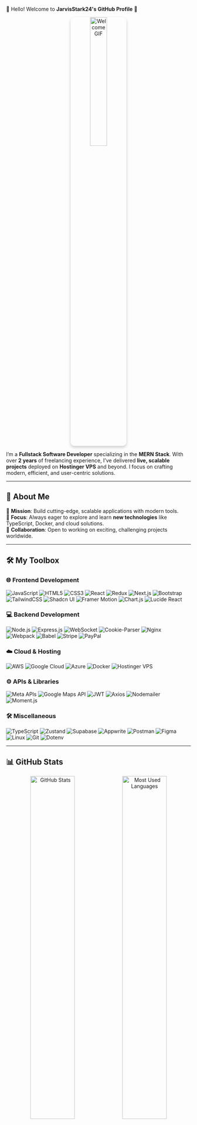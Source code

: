 👋 Hello! Welcome to **JarvisStark24's GitHub Profile** 🚀  

<div align="center">
  <img src="https://media.giphy.com/media/836HiJc7pgzy8iNXCn/giphy.gif" alt="Welcome GIF" width="30%" style="border-radius: 10px; transform: translateZ(20px); box-shadow: 0 4px 8px rgba(0, 0, 0, 0.2);" />
</div>

I’m a **Fullstack Software Developer** specializing in the **MERN Stack**. With over **2 years** of freelancing experience, I’ve delivered **live, scalable projects** deployed on **Hostinger VPS** and beyond. I focus on crafting modern, efficient, and user-centric solutions.  

---

## 🌟 About Me  

🎯 **Mission**: Build cutting-edge, scalable applications with modern tools.  
🌱 **Focus**: Always eager to explore and learn **new technologies** like TypeScript, Docker, and cloud solutions.  
🤝 **Collaboration**: Open to working on exciting, challenging projects worldwide.  

---

## 🛠️ My Toolbox  

### 🌐 Frontend Development  
<div>
  <img src="https://img.shields.io/badge/-JavaScript-F7DF1E?logo=javascript&logoColor=black&style=for-the-badge" alt="JavaScript"/> 
  <img src="https://img.shields.io/badge/-HTML5-E34F26?logo=html5&logoColor=white&style=for-the-badge" alt="HTML5"/> 
  <img src="https://img.shields.io/badge/-CSS3-1572B6?logo=css3&logoColor=white&style=for-the-badge" alt="CSS3"/> 
  <img src="https://img.shields.io/badge/-React-61DAFB?logo=react&logoColor=black&style=for-the-badge" alt="React"/> 
  <img src="https://img.shields.io/badge/-Redux-764ABC?logo=redux&logoColor=white&style=for-the-badge" alt="Redux"/> 
  <img src="https://img.shields.io/badge/-Next.js-000000?logo=next.js&logoColor=white&style=for-the-badge" alt="Next.js"/> 
  <img src="https://img.shields.io/badge/-Bootstrap-7952B3?logo=bootstrap&logoColor=white&style=for-the-badge" alt="Bootstrap"/> 
  <img src="https://img.shields.io/badge/-TailwindCSS-06B6D4?logo=tailwindcss&logoColor=white&style=for-the-badge" alt="TailwindCSS"/> 
  <img src="https://img.shields.io/badge/-ShadcnUI-9A51E0?style=for-the-badge" alt="Shadcn UI"/> 
  <img src="https://img.shields.io/badge/-Framer-0055FF?logo=framer&logoColor=white&style=for-the-badge" alt="Framer Motion"/> 
  <img src="https://img.shields.io/badge/-Chart.js-FF6384?logo=chart.js&logoColor=white&style=for-the-badge" alt="Chart.js"/> 
  <img src="https://img.shields.io/badge/-LucideReact-9A51E0?style=for-the-badge" alt="Lucide React"/>
</div>

### 💻 Backend Development  
<div>
  <img src="https://img.shields.io/badge/-Node.js-339933?logo=node.js&logoColor=white&style=for-the-badge" alt="Node.js"/> 
  <img src="https://img.shields.io/badge/-Express.js-000000?logo=express&logoColor=white&style=for-the-badge" alt="Express.js"/> 
  <img src="https://img.shields.io/badge/-WebSocket-4EA94B?logo=websocket&logoColor=white&style=for-the-badge" alt="WebSocket"/> 
  <img src="https://img.shields.io/badge/-CookieParser-000000?style=for-the-badge" alt="Cookie-Parser"/> 
  <img src="https://img.shields.io/badge/-Nginx-009639?logo=nginx&logoColor=white&style=for-the-badge" alt="Nginx"/> 
  <img src="https://img.shields.io/badge/-Webpack-8DD6F9?logo=webpack&logoColor=black&style=for-the-badge" alt="Webpack"/> 
  <img src="https://img.shields.io/badge/-Babel-F9DC3E?logo=babel&logoColor=black&style=for-the-badge" alt="Babel"/> 
  <img src="https://img.shields.io/badge/-Stripe-008CDD?logo=stripe&logoColor=white&style=for-the-badge" alt="Stripe"/> 
  <img src="https://img.shields.io/badge/-PayPal-00457C?logo=paypal&logoColor=white&style=for-the-badge" alt="PayPal"/> 
</div>

### ☁️ Cloud & Hosting  
<div>
  <img src="https://img.shields.io/badge/-AWS-232F3E?logo=amazon-aws&logoColor=white&style=for-the-badge" alt="AWS"/> 
  <img src="https://img.shields.io/badge/-Google%20Cloud-4285F4?logo=google-cloud&logoColor=white&style=for-the-badge" alt="Google Cloud"/> 
  <img src="https://img.shields.io/badge/-Microsoft%20Azure-0078D4?logo=microsoft-azure&logoColor=white&style=for-the-badge" alt="Azure"/> 
  <img src="https://img.shields.io/badge/-Docker-2496ED?logo=docker&logoColor=white&style=for-the-badge" alt="Docker"/> 
  <img src="https://img.shields.io/badge/-Hostinger%20VPS-FF5722?style=for-the-badge" alt="Hostinger VPS"/>
</div>

### ⚙️ APIs & Libraries  
<div>
  <img src="https://img.shields.io/badge/-Meta%20APIs-4267B2?logo=meta&logoColor=white&style=for-the-badge" alt="Meta APIs"/> 
  <img src="https://img.shields.io/badge/-Google%20Maps%20API-4285F4?logo=google-maps&logoColor=white&style=for-the-badge" alt="Google Maps API"/> 
  <img src="https://img.shields.io/badge/-JWT-000000?logo=json-web-tokens&logoColor=white&style=for-the-badge" alt="JWT"/> 
  <img src="https://img.shields.io/badge/-Axios-5A29E4?logo=axios&logoColor=white&style=for-the-badge" alt="Axios"/> 
  <img src="https://img.shields.io/badge/-Nodemailer-F05032?style=for-the-badge" alt="Nodemailer"/> 
  <img src="https://img.shields.io/badge/-Moment-000000?style=for-the-badge" alt="Moment.js"/> 
</div>

### 🛠 Miscellaneous  
<div>
  <img src="https://img.shields.io/badge/-TypeScript-3178C6?logo=typescript&logoColor=white&style=for-the-badge" alt="TypeScript"/> 
  <img src="https://img.shields.io/badge/-Zustand-FFA500?style=for-the-badge" alt="Zustand"/> 
  <img src="https://img.shields.io/badge/-Supabase-3FCF8E?logo=supabase&logoColor=white&style=for-the-badge" alt="Supabase"/> 
  <img src="https://img.shields.io/badge/-Appwrite-F02D5E?style=for-the-badge" alt="Appwrite"/> 
  <img src="https://img.shields.io/badge/-Postman-FF6C37?logo=postman&logoColor=white&style=for-the-badge" alt="Postman"/> 
  <img src="https://img.shields.io/badge/-Figma-F24E1E?logo=figma&logoColor=white&style=for-the-badge" alt="Figma"/> 
  <img src="https://img.shields.io/badge/-Linux-FCC624?logo=linux&logoColor=black&style=for-the-badge" alt="Linux"/> 
  <img src="https://img.shields.io/badge/-Git-F05032?logo=git&logoColor=white&style=for-the-badge" alt="Git"/> 
  <img src="https://img.shields.io/badge/-Dotenv-E3C29B?style=for-the-badge" alt="Dotenv"/> 
</div>

---

## 📊 GitHub Stats  

<div align="center">
  <img src="https://github-readme-stats.vercel.app/api?username=JarvisStark24&show_icons=true&theme=radical" alt="GitHub Stats" width="49%"/>
  <img src="https://github-readme-stats.vercel.app/api/top-langs/?username=JarvisStark24&layout=compact&theme=radical" alt="Most Used Languages" width="49%"/>
</div>  

<div align="center">
  <img src="https://media.giphy.com/media/xT9IgzoKnwFNmISR8I/giphy.gif" alt="Coding GIF" width="30%" style="border-radius: 10px; transform: translateZ(20px); box-shadow: 0 4px 8px rgba(0, 0, 0, 0.2);" />
</div>


## 📫 Let's Connect  

<div>
  <a href="https://portfolio-18md.onrender.com/">
  <img src="https://img.shields.io/badge/-Portfolio-4CAF50?logo=cloudsmith&logoColor=white&style=for-the-badge" alt="Portfolio"/>
</a>
  <a href="mailto:codewithjarvis.24@gmail.com">
    <img src="https://img.shields.io/badge/-Email-232F3E?logo=gmail&logoColor=white&style=for-the-badge" alt="Email"/>
  </a>
  <a href="https://www.linkedin.com/in/sandip798/">
    <img src="https://img.shields.io/badge/-LinkedIn-0A66C2?logo=linkedin&logoColor=white&style=for-the-badge" alt="LinkedIn"/>
  </a>
  <a href="https://www.facebook.com/profile.php?id=61555990483036">
    <img src="https://img.shields.io/badge/-Facebook-1877F2?logo=facebook&logoColor=white&style=for-the-badge" alt="Facebook"/>
  </a>
  <a href="https://www.instagram.com/code_with.jarvis/">
    <img src="https://img.shields.io/badge/-Instagram-E4405F?logo=instagram&logoColor=white&style=for-the-badge" alt="Instagram"/>
  </a>
  <a href="https://x.com/MeJarvis_7">
    <img src="https://img.shields.io/badge/-1DA1F2?logo=x&logoColor=white&style=for-the-badge" alt="X"/>
  </a>
</div>

<div>
  <a href="https://github.com/JarvisStark24">
    <img src="https://img.shields.io/badge/-GitHub-24292F?logo=github&logoColor=white&style=for-the-badge" alt="GitHub"/>
  </a>
  <h3 class="font-bold text-2xl text-gray-800 my-4">⚙️ My Tech Arsenal & Tools for Success</h3>
  <ul class="space-y-3">
    <li><strong>💻 <span class="font-semibold">OS:</span> Mac OS Sequoia, Windows 11</li>
    <li><strong>🖥️ <span class="font-semibold">Laptop:</span> MacBook Air M3</li>
    <li><strong>🖱️ <span class="font-semibold">PC:</span> AMD Ryzen 5 2400G</li>
    <li><strong>🌐 <span class="font-semibold">Browser:</span> Brave Web Browser</li>
    <li><strong>📝 <span class="font-semibold">Code Editor:</span> VSCode - The Best Editor Out There</li>
  </ul>
  <h3 class="font-bold text-2xl text-gray-800 my-4">🔧 Current Projects:</h3>
  <ul class="space-y-3">
    <li>📊 **Pharmaceutical CRM**: A sleek web app to track sales and marketing.</li>
    <li>🎮 **Game App**: Developing an interactive game on Unity3D.</li>
  </ul>
</div>

---

# Let's build something amazing together! 💻✨

